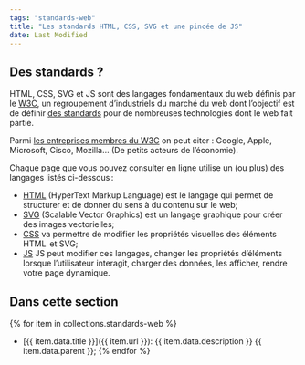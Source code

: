 ```yaml
---
tags: "standards-web"
title: "Les standards HTML, CSS, SVG et une pincée de JS"
date: Last Modified
---
```

## Des standards ?

HTML, CSS, SVG et JS sont des langages fondamentaux du web définis par le [W3C](https://www.w3.org/), un regroupement d’industriels du marché du web dont l’objectif est de définir [des standards](https://www.w3.org/standards/) pour de nombreuses technologies dont le web fait partie.

Parmi [les entreprises membres du W3C](https://www.w3.org/Consortium/Member/List) on peut citer : Google, Apple, Microsoft, Cisco, Mozilla… (De petits acteurs de l’économie).

Chaque page que vous pouvez consulter en ligne utilise un (ou plus) des langages listés ci-dessous :

- [HTML](html/) (HyperText Markup Language) est le langage qui permet de structurer et de donner du sens à du contenu sur le web;
- [SVG](svg/) (Scalable Vector Graphics) est un langage graphique pour créer des images vectorielles;
- [CSS](css/) va permettre de modifier les propriétés visuelles des éléments HTML  et SVG;
- [JS](js/) JS peut modifier ces langages, changer les propriétés d’éléments lorsque l’utilisateur interagit, charger des données, les afficher, rendre votre page dynamique.

## Dans cette section

{% for item in collections.standards-web %}
- [{{ item.data.title }}]({{ item.url }}): {{ item.data.description }} {{ item.data.parent }};
{% endfor %}
